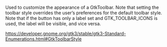 Used to customize the appearance of a GtkToolbar. Note that setting the toolbar style overrides the user’s preferences for the default toolbar style. Note that if the button has only a label set and GTK_TOOLBAR_ICONS is used, the label will be visible, and vice versa.

https://developer.gnome.org/gtk3/stable/gtk3-Standard-Enumerations.html#GtkToolbarStyle